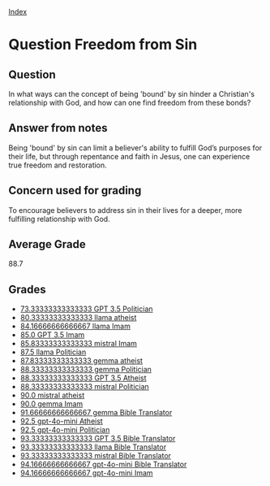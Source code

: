 
[Index](../../index.md)
# Question Freedom from Sin
## Question
In what ways can the concept of being 'bound' by sin hinder a Christian's relationship with God, and how can one find freedom from these bonds?

## Answer from notes
Being 'bound' by sin can limit a believer's ability to fulfill God’s purposes for their life, but through repentance and faith in Jesus, one can experience true freedom and restoration.

## Concern used for grading
To encourage believers to address sin in their lives for a deeper, more fulfilling relationship with God.

## Average Grade
88.7

## Grades
 * [73.33333333333333 GPT 3.5 Politician](../answers/GPT_3.5_Politician/Freedom_from_Sin.md)
 * [80.33333333333333 llama atheist](../answers/llama_atheist/Freedom_from_Sin.md)
 * [84.16666666666667 llama Imam](../answers/llama_Imam/Freedom_from_Sin.md)
 * [85.0 GPT 3.5 Imam](../answers/GPT_3.5_Imam/Freedom_from_Sin.md)
 * [85.83333333333333 mistral Imam](../answers/mistral_Imam/Freedom_from_Sin.md)
 * [87.5 llama Politician](../answers/llama_Politician/Freedom_from_Sin.md)
 * [87.83333333333333 gemma atheist](../answers/gemma_atheist/Freedom_from_Sin.md)
 * [88.33333333333333 gemma Politician](../answers/gemma_Politician/Freedom_from_Sin.md)
 * [88.33333333333333 GPT 3.5 Atheist](../answers/GPT_3.5_Atheist/Freedom_from_Sin.md)
 * [88.33333333333333 mistral Politician](../answers/mistral_Politician/Freedom_from_Sin.md)
 * [90.0 mistral atheist](../answers/mistral_atheist/Freedom_from_Sin.md)
 * [90.0 gemma Imam](../answers/gemma_Imam/Freedom_from_Sin.md)
 * [91.66666666666667 gemma Bible Translator](../answers/gemma_Bible_Translator/Freedom_from_Sin.md)
 * [92.5 gpt-4o-mini Atheist](../answers/gpt-4o-mini_Atheist/Freedom_from_Sin.md)
 * [92.5 gpt-4o-mini Politician](../answers/gpt-4o-mini_Politician/Freedom_from_Sin.md)
 * [93.33333333333333 GPT 3.5 Bible Translator](../answers/GPT_3.5_Bible_Translator/Freedom_from_Sin.md)
 * [93.33333333333333 llama Bible Translator](../answers/llama_Bible_Translator/Freedom_from_Sin.md)
 * [93.33333333333333 mistral Bible Translator](../answers/mistral_Bible_Translator/Freedom_from_Sin.md)
 * [94.16666666666667 gpt-4o-mini Bible Translator](../answers/gpt-4o-mini_Bible_Translator/Freedom_from_Sin.md)
 * [94.16666666666667 gpt-4o-mini Imam](../answers/gpt-4o-mini_Imam/Freedom_from_Sin.md)
